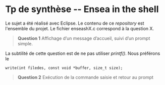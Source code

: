 # Tp de synthèse -- Ensea in the shell

Le sujet a été réalisé avec Eclipse. Le contenu de ce *repository* est l'ensemble du projet.
Le fichier enseashX.c correspond à la question X.

>**Question 1** Affichage d’un message d’accueil, suivi d’un prompt simple.

La subtilité de cette question est de ne pas utiliser *printf()*. Nous préférons le 

    write(int filedes, const void *buffer, size_t size);

>**Question 2** Exécution de la commande saisie et retour au prompt

